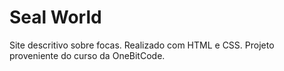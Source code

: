 # Seal World
Site descritivo sobre focas. Realizado com HTML e CSS. Projeto proveniente do curso da OneBitCode.
